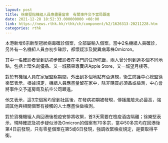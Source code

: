 ```yaml
---
layout: post
title: 徐樂堅指機組人員應盡量留家　有關事件交予當局跟進
date: 2021-12-28 18:52:33.000000000 +08:00
link: https://news.rthk.hk/rthk/ch/component/k2/1626313-20211228.htm
categories: rthk
---
```


本港新增6宗新型冠狀病毒確診個案，全部屬輸入個案。當中2名機組人員確診，另外有一名機組人員亦初步確診，都懷疑涉及變異病毒株Omicron。

其中一名確診者曾到訪初步確診者在屯門的住所吃飯，兩人曾分別到過多個不同地點，包括上環名創優品、又一城蘋果專賣店Apple Store，又一城望月樓等。

對於有機組人員在家居監察期間，外出到多個地點有否違規，衞生防護中心總監徐樂堅表示，根據規定，機組人員應盡量留在家中，除非購買必須品或檢測，中心會將事件交予運房局及航空公司跟進。

他又表示，這3宗個案均曾到社區後，在發病初期被發現，傳播風險未必最高，強調其他與相關個案有接觸的人士應盡快做檢測。

對於貨機機組人員回港後檢疫安排將收緊，首3天需要在檢疫酒店隔離；徐樂堅表示，現時確認及初步疑似涉及Omicron的個案有70多宗，當中50多宗均在回港後第4日前發現，只有零星個案在第5或6日發現，強調收緊檢疫規定，是要取得平衡。

